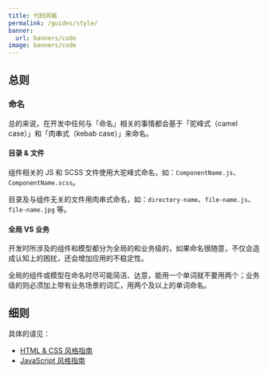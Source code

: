 ```yaml
---
title: 代码风格
permalink: /guides/style/
banner:
  url: banners/code
image: banners/code
---
```


## 总则

### 命名

总的来说，在开发中任何与「命名」相关的事情都会基于「驼峰式（camel case）」和「肉串式（kebab case）」来命名。

#### 目录 & 文件

组件相关的 JS 和 SCSS 文件使用大驼峰式命名，如：`ComponentName.js`、`ComponentName.scss`。

目录及与组件无关的文件用肉串式命名，如：`directory-name`、`file-name.js`、`file-name.jpg` 等。

#### 全局 VS 业务

开发时所涉及的组件和模型都分为全局的和业务级的，如果命名很随意，不仅会造成认知上的困扰，还会增加应用的不稳定性。

全局的组件或模型在命名时尽可能简洁、达意，能用一个单词就不要用两个；业务级的则必须加上带有业务场景的词汇，用两个及以上的单词命名。

## 细则

具体的请见：

- [HTML & CSS 风格指南](/guides/style/html-and-css/)
- [JavaScript 风格指南](/guides/style/javascript/)
